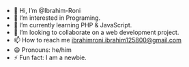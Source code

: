 - 👋 Hi, I’m @Ibrahim-Roni
- 👀 I’m interested in Programing.
- 🌱 I’m currently learning PHP & JavaScript.
- 💞️ I’m looking to collaborate on a web development project.
- 📫 How to reach me ibrahimroni.ibrahim125800@gmail.com
- 😄 Pronouns: he/him
- ⚡ Fun fact: I am a newbie.

<!---
Ibrahim-Roni/Ibrahim-Roni is a ✨ special ✨ repository because its `README.md` (this file) appears on your GitHub profile.
You can click the Preview link to take a look at your changes.
--->
